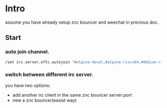 # Intro

assume you have already setup znc bouncer and weechat in previous doc.

## Start

### auto join channel.
``` bash
/set irc.server.oftc.autojoin "#alpine-devel,#alpine-riscv64,#debian-riscv"
```

### switch between different irc server.
you have two options:
- add another irc client in the same znc bouncer server:port
- new a znc bouncer(easist way)

